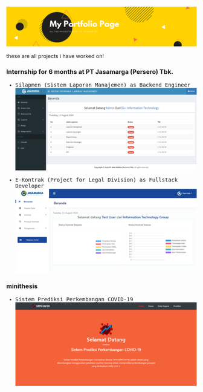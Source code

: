 <!-- ![Profile Name Banner](https://github.com/riyanbagusb/my-portfolio/raw/master/images/banner/banner.png) -->
![Profile Name Banner](https://github.com/riyanbagusb/my-portfolio/raw/master/images/banner/banner.png)

these are all projects i have worked on!

<!-- ### Practical Work. -->

### Internship for 6 months at PT Jasamarga (Persero) Tbk.

<samp>

- Silapmen (Sistem Laporan Manajemen) as Backend Engineer
![Silapmen](https://github.com/riyanbagusb/my-portfolio/raw/master/images/projects/silapmen.png)

- E-Kontrak (Project for Legal Division) as Fullstack Developer
![E-Kontrak](https://github.com/riyanbagusb/my-portfolio/raw/master/images/projects/ekontrak.png)


</samp>

### minithesis

<samp>

- Sistem Prediksi Perkembangan COVID-19
![SPPCOV19](https://github.com/riyanbagusb/my-portfolio/raw/master/images/projects/sppcov19.png)

</samp>
